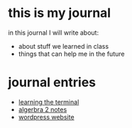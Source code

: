 # this is my journal 

in this journal I will write about:
- about stuff we learned in class 
- things that can help me in the future

# journal entries
-  [learning the terminal](entries/terminal.md)
-  [algerbra 2 notes](entries/math.md) 
-  [wordpress website](entries/wordpress.md)
